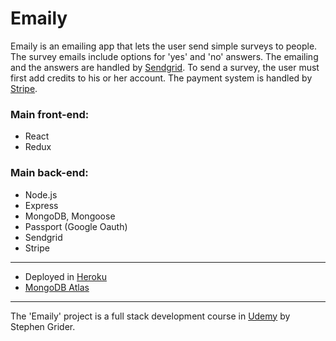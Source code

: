 # Emaily

Emaily is an emailing app that lets the user send simple surveys to people. The survey emails include options for 'yes' and 'no' answers. The emailing and the answers are handled by [Sendgrid](https://sendgrid.com/?opt=ns "Sendgrid website"). To send a survey, the user must first add credits to his or her account. The payment system is handled by [Stripe](https://stripe.com/ "Stripe website").

### Main front-end:

- React
- Redux

### Main back-end:

- Node.js
- Express
- MongoDB, Mongoose
- Passport (Google Oauth)
- Sendgrid
- Stripe

---

- Deployed in [Heroku](https://dashboard.heroku.com/ "Heroku website")
- [MongoDB Atlas](https://cloud.mongodb.com "MongoDB Atlas website")

---

The 'Emaily' project is a full stack development course in [Udemy](https://www.udemy.com/ "Udemy website") by Stephen Grider.
